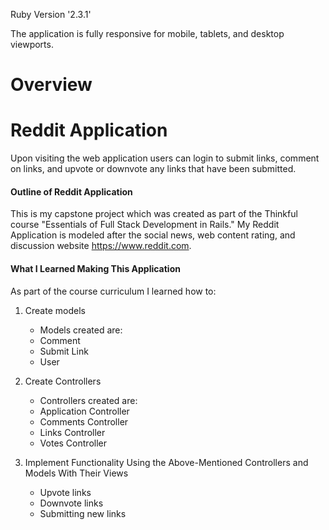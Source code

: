 Ruby Version '2.3.1'

The application is fully responsive for mobile, tablets, and desktop viewports.

# Overview

Reddit Application
=======

Upon visiting the web application users can login to submit links, comment on links, and upvote or downvote any links that have been submitted.

#### Outline of Reddit Application

This is my capstone project which was created as part of the Thinkful course "Essentials of Full Stack Development in Rails." My Reddit Application is modeled after the social news, web content rating, and discussion website https://www.reddit.com.

#### What I Learned Making This Application
As part of the course curriculum I learned how to:

1. Create models
    * Models created are:
  	* Comment
  	* Submit Link
    * User

3. Create Controllers
    * Controllers created are:
   	* Application Controller
   	* Comments Controller
   	* Links Controller
   	* Votes Controller

4. Implement Functionality Using the Above-Mentioned Controllers and Models With Their Views
   * Upvote links
   * Downvote links
   * Submitting new links